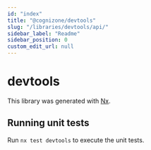 ```yaml
---
id: "index"
title: "@cognizone/devtools"
slug: "/libraries/devtools/api/"
sidebar_label: "Readme"
sidebar_position: 0
custom_edit_url: null
---
```


# devtools

This library was generated with [Nx](https://nx.dev).

## Running unit tests

Run `nx test devtools` to execute the unit tests.
